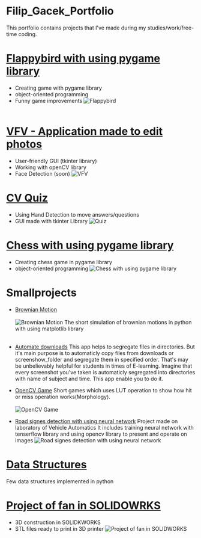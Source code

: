 # Filip_Gacek_Portfolio
This portfolio contains projects that I've made during my studies/work/free-time coding. 

# [Flappybird with using pygame library](https://github.com/GacinhoV33/Flappybird_normal)
* Creating game with pygame library 
* object-oriented programming
* Funny game improvements
![Flappybird](/images/flappy_img2.png)
</br> <br>

# [VFV - Application made to edit photos](https://github.com/GacinhoV33/VFV---Vision-for-Visionaries)
* User-friendly GUI (tkinter library)
* Working with openCV library
* Face Detection (soon)
![VFV](/images/VFV.png)

# [CV Quiz](https://github.com/GacinhoV33/Quiz)
* Using Hand Detection to move answers/questions
* GUI made with tkinter Library
![Quiz](/images/Quiz.png)

# [Chess with using pygame library](https://github.com/GacinhoV33/Chess)
* Creating chess game in pygame library
* object-oriented programming
![Chess with using pygame library](/images/chess.png)

# Smallprojects

* [Brownian Motion](https://github.com/GacinhoV33/Brownian-Motion-Simulation)
</br> <br>
![Brownian Motion](/images/brownian.png)
The short simulation of brownian motions in python with using matplotlib library
</br> <br>

* [Automate downloads](https://github.com/GacinhoV33/Automate_downloads)
  This app helps to segregate files in directories. But it's main purpose is to automaticly copy files from downloads or screenshow_folder and segregate them in specified order.     That's may be unbelievably helpful for students in times of E-learning. Imagine that every screenshot you've taken is automaticly segregated into directories with name of          subject and time. This app enable you to do it.

* [OpenCV Game](https://github.com/GacinhoV33/OpenCV-Game.git)
 Short games which uses LUT operation to show how hit or miss operation works(Morphology). 
</br> <br>
![OpenCV Game](/images/opencv_game.png)


* [Road signes detection with using neural network](https://github.com/GacinhoV33/Road-Sign-Detection/tree/main)
 Project made on laboratory of Vehicle Automatics
 It includes training neural network with tenserflow library and using opencv library to present and operate on images 
![Road signes detection with using neural network](/images/sign_det.png)


# [Data Structures](https://github.com/GacinhoV33/Data_Structures)
 Few data structures implemented in python

# [Project of fan in SOLIDOWRKS](https://github.com/GacinhoV33/Fan-project)
* 3D construction in SOLIDKWORKS
* STL files ready to print in 3D printer
![Project of fan in SOLIDWORKS](/images/fan_3D_view.png)

